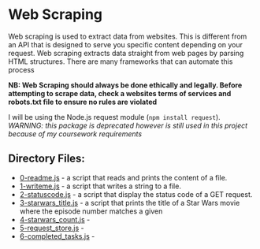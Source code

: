 # Web Scraping

Web scraping is used to extract data from websites. This is different from an API that is designed to serve you specific content depending on your request. Web scraping extracts data straight from web pages by parsing HTML structures. There are many frameworks that can automate this process

**NB: Web Scraping should always be done ethically and legally. Before attempting to scrape data, check a websites terms of services and robots.txt file to ensure no rules are violated**

I will be using the Node.js request module (`npm install request`).<br> *WARNING: this package is deprecated however is still used in this project because of my coursework requirements*

## Directory Files:

* [0-readme.js](0-readme.js) - a script that reads and prints the content of a file.
* [1-writeme.js](1-writeme.js) - a script that writes a string to a file.
* [2-statuscode.js](2-statuscode.js) -  a script that display the status code of a GET request.
* [3-starwars_title.js](3-starwars_title.js) - a script that prints the title of a Star Wars movie where the episode number matches a given
* [4-starwars_count.js](4-starwars_count.js) - 
* [5-request_store.js](5-request_store.js) - 
* [6-completed_tasks.js](6-completed_tasks.js) - 
